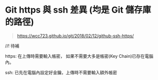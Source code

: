 # Git  https 與 ssh 差異 (均是 Git 儲存庫的路徑)

> https://wcc723.github.io/git/2018/02/12/github-ssh-https/

//! 待補

https: 在上傳時需要輸入帳密，
如果不需要大多是帳密(Key Chain)已存在電腦內。

ssh: 已先在電腦內設定好金鑰，上傳時不需要輸入額外帳密